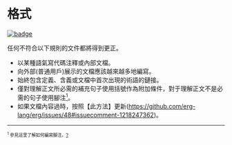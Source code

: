 # 格式

[![badge](https://img.shields.io/endpoint.svg?url=https%3A%2F%2Fgezf7g7pd5.execute-api.ap-northeast-1.amazonaws.com%2Fdefault%2Fsource_up_to_date%3Fowner%3Derg-lang%26repos%3Derg%26ref%3Dmain%26path%3Ddoc/EN/dev_guide/doc_guideline.md%26commit_hash%3Dd15cbbf7b33df0f78a575cff9679d84c36ea3ab1)](https://gezf7g7pd5.execute-api.ap-northeast-1.amazonaws.com/default/source_up_to_date?owner=erg-lang&repos=erg&ref=main&path=doc/EN/dev_guide/doc_guideline.md&commit_hash=d15cbbf7b33df0f78a575cff9679d84c36ea3ab1)

任何不符合以下規則的文件都將得到更正。

* 以某種語氣寫代碼注釋或內部文檔。
* 向外部(普通用戶)展示的文檔應該越來越多地編寫。
* 始終包含定義、含義或文檔中首次出現的術語的鏈接。
* 僅對理解正文所必需的補充句子使用括號作為附加條件，對于理解正文不是必需的句子使用腳注[<sup id="f1">1</sup>]( #1)。
* 如果文檔內容過時，按照【此方法】更新(https://github.com/erg-lang/erg/issues/48#issuecomment-1218247362)。

---

<span id="1" style="font-size:x-small"><sup>1</sup> 參見這里了解如何編寫腳注。[?](#f1)</span>